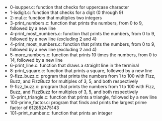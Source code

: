 * 0-isupper.c: function that checks for uppercase character
* 1-isdigit.c: function that checks for a digit (0 through 9)
* 2-mul.c: function that multiplies two integers
* 3-print_numbers.c: function that prints the numbers, from 0 to 9, followed by a new line
* 4-print_most_numbers.c: function that prints the numbers, from 0 to 9, followed by a new line (excluding 2 and 4)
* 4-print_most_numbers.c: function that prints the numbers, from 0 to 9, followed by a new line (excluding 2 and 4)
* 5-more_numbers.c: function that prints 10 times the numbers, from 0 to 14, followed by a new line
* 6-print_line.c: function that draws a straight line in the terminal
* 8-print_square.c: function that prints a square, followed by a new line
* 9-fizz_buzz.c: program that prints the numbers from 1 to 100 with Fizz, Buzz, and FizzBuzz for multiples of 3, 5, and both respectively
* 9-fizz_buzz.c: program that prints the numbers from 1 to 100 with Fizz, Buzz, and FizzBuzz for multiples of 3, 5, and both respectively
* 10-print_triangle.c: function that prints a triangle, followed by a new line
* 100-prime_factor.c: program that finds and prints the largest prime factor of 612852475143
* 101-print_number.c: function that prints an integer
